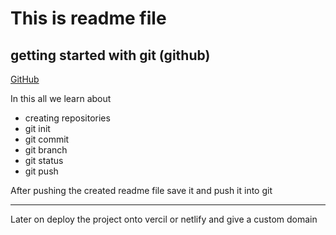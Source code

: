 # This is readme file
## getting started with git (github)
[GitHub](https://github.com)

In this all we learn about
- creating repositories 
- git init
- git commit
- git branch
- git status
- git push

After pushing the created readme file save it and push it into git 

---

Later on deploy the project onto vercil or netlify and give a custom domain